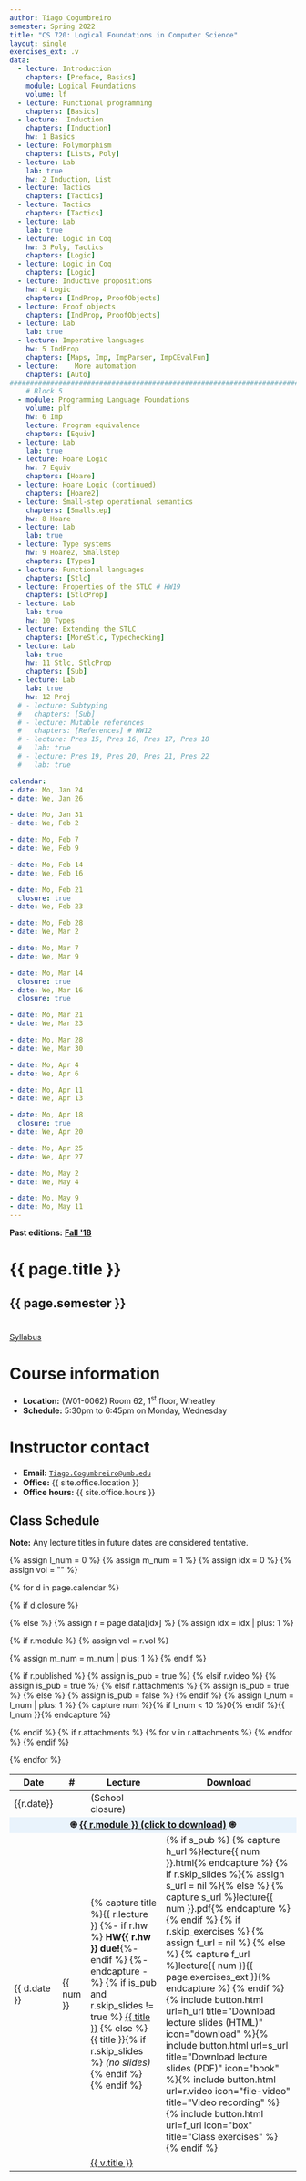 ```yaml
---
author: Tiago Cogumbreiro
semester: Spring 2022
title: "CS 720: Logical Foundations in Computer Science"
layout: single
exercises_ext: .v
data: 
  - lecture: Introduction
    chapters: [Preface, Basics]
    module: Logical Foundations
    volume: lf
  - lecture: Functional programming
    chapters: [Basics]
  - lecture:  Induction
    chapters: [Induction]
    hw: 1 Basics
  - lecture: Polymorphism
    chapters: [Lists, Poly]
  - lecture: Lab
    lab: true
    hw: 2 Induction, List
  - lecture: Tactics
    chapters: [Tactics]
  - lecture: Tactics
    chapters: [Tactics]
  - lecture: Lab
    lab: true
  - lecture: Logic in Coq
    hw: 3 Poly, Tactics
    chapters: [Logic]
  - lecture: Logic in Coq
    chapters: [Logic]
  - lecture: Inductive propositions
    hw: 4 Logic
    chapters: [IndProp, ProofObjects]
  - lecture: Proof objects
    chapters: [IndProp, ProofObjects]
  - lecture: Lab
    lab: true
  - lecture: Imperative languages
    hw: 5 IndProp
    chapters: [Maps, Imp, ImpParser, ImpCEvalFun]
  - lecture: 	More automation
    chapters: [Auto]
################################################################################
    # Block 5
  - module: Programming Language Foundations
    volume: plf
    hw: 6 Imp
    lecture: Program equivalence
    chapters: [Equiv]
  - lecture: Lab
    lab: true
  - lecture: Hoare Logic
    hw: 7 Equiv
    chapters: [Hoare]
  - lecture: Hoare Logic (continued)
    chapters: [Hoare2]
  - lecture: Small-step operational semantics
    chapters: [Smallstep]
    hw: 8 Hoare
  - lecture: Lab
    lab: true
  - lecture: Type systems
    hw: 9 Hoare2, Smallstep
    chapters: [Types]
  - lecture: Functional languages
    chapters: [Stlc]
  - lecture: Properties of the STLC # HW19
    chapters: [StlcProp]
  - lecture: Lab
    lab: true
    hw: 10 Types
  - lecture: Extending the STLC 
    chapters: [MoreStlc, Typechecking]
  - lecture: Lab
    lab: true
    hw: 11 Stlc, StlcProp
    chapters: [Sub]
  - lecture: Lab
    lab: true
    hw: 12 Proj
  # - lecture: Subtyping
  #   chapters: [Sub]
  # - lecture: Mutable references
  #   chapters: [References] # HW12
  # - lecture: Pres 15, Pres 16, Pres 17, Pres 18
  #   lab: true
  # - lecture: Pres 19, Pres 20, Pres 21, Pres 22
  #   lab: true

calendar:
- date: Mo, Jan 24
- date: We, Jan 26

- date: Mo, Jan 31
- date: We, Feb 2

- date: Mo, Feb 7
- date: We, Feb 9

- date: Mo, Feb 14
- date: We, Feb 16

- date: Mo, Feb 21
  closure: true
- date: We, Feb 23

- date: Mo, Feb 28
- date: We, Mar 2

- date: Mo, Mar 7
- date: We, Mar 9

- date: Mo, Mar 14
  closure: true
- date: We, Mar 16
  closure: true

- date: Mo, Mar 21
- date: We, Mar 23

- date: Mo, Mar 28
- date: We, Mar 30

- date: Mo, Apr 4
- date: We, Apr 6

- date: Mo, Apr 11
- date: We, Apr 13

- date: Mo, Apr 18
  closure: true
- date: We, Apr 20

- date: Mo, Apr 25
- date: We, Apr 27

- date: Mo, May 2
- date: We, May 4

- date: Mo, May 9
- date: Mo, May 11
---
```


**Past editions:** [**Fall '18**](../f18/)

<h1 class="has-text-centered">{{ page.title }}</h1>
<h2 class="has-text-centered" style="padding-bottom:1em;">{{ page.semester }}</h2>

<div class="buttons is-centered">
<a class="button is-large is-link" href="syllabus.pdf">Syllabus</a>
</div>

# Course information

* **Location:** (W01-0062) Room 62, 1<sup>st</sup> floor, Wheatley
* **Schedule:** 5:30pm to 6:45pm on Monday, Wednesday

# Instructor contact
* **Email:** [`Tiago.Cogumbreiro@umb.edu`](mailto:Tiago.Cogumbreiro@umb.edu)
* **Office:** {{ site.office.location }}
* **Office hours:** {{ site.office.hours }}

## Class Schedule

**Note:** Any lecture titles in future dates are considered tentative.


{% assign l_num = 0 %}
{% assign m_num = 1 %}
{% assign idx = 0 %}
{% assign vol = "" %}
<table>
  <thead>
    <tr>
      <th>Date</th>
      <th>#</th>
      <th>Lecture</th>
      <th>Download</th>
    </tr>
  </thead>
  <tbody>

{% for d in page.calendar %}

{% if d.closure %}
<tr>
  <td class="has-text-grey-light">{{r.date}}</td>
  <td></td>
  <td class="has-text-grey-light">(School closure)</td>
  <td></td>
</tr>
{% else %}
  {% assign r = page.data[idx] %}
  {% assign idx = idx | plus: 1 %}

{% if r.module %}
    {% assign vol = r.vol %}
<tr>
  <td colspan="4" style="background: #e9f3fc; text-align: center;"><b>&#1421; <a href="{{r.volume}}.zip">{{ r.module }} (click to download)</a> &#1421;</b></td>
  {% assign m_num = m_num | plus: 1 %}
</tr>
{% endif %}

<tr>

  {% if r.published %}
    {% assign is_pub = true %}
  {% elsif r.video %}
    {% assign is_pub = true %}
  {% elsif r.attachments %}
    {% assign is_pub = true %}
  {% else %}
    {% assign is_pub = false %}
  {% endif %}
  {% assign l_num = l_num | plus: 1 %}
  {% capture num %}{% if l_num < 10 %}0{% endif %}{{ l_num }}{% endcapture %}
  <td>{{ d.date }}</td>
  <td>{{ num }}</td>
  <td {% if r.lab %}style="background: #fefede;"{% endif %}>
  {% capture title %}{{ r.lecture }}
  {%- if r.hw %} <b>HW{{ r.hw }} due!</b>{%- endif %}
  {%- endcapture -%}
  {% if is_pub and r.skip_slides != true %}
    <a href="lecture{{num}}.html" title="View slides of lecture #{{num}} (press h for help) ">{{ title }}</a>
  {% else %}
    {{ title }}{% if r.skip_slides %} <i>(no slides)</i>{% endif %}
  {% endif %}
  </td>
  <td>
    {% if s_pub %}
      {% capture h_url %}lecture{{ num }}.html{% endcapture %}
      {% if r.skip_slides %}{% assign s_url = nil %}{% else %}
      {% capture s_url %}lecture{{ num }}.pdf{% endcapture %}
      {% endif %}
      {% if r.skip_exercises %}
        {% assign f_url = nil %}
      {% else %}
        {% capture f_url %}lecture{{ num }}{{ page.exercises_ext }}{% endcapture %}
      {% endif %}
      <span class="buttons has-addons">{% include button.html url=h_url title="Download lecture slides (HTML)" icon="download" %}{% include button.html url=s_url title="Download lecture slides (PDF)" icon="book" %}{% include button.html url=r.video icon="file-video" title="Video recording" %}{% include button.html url=f_url icon="box" title="Class exercises" %}</span>
    {% endif %}
  </td>
</tr>
{% endif %}
{% if r.attachments %}
    {% for v in r.attachments %}
<tr>
  <td></td>
  <td></td>
    <td>
        <a href="{{ v.url }}">
        <span class="icon is-small"><i class="fas fa-file-{{v.type}}"></i></span>
        {{ v.title }}
        </a>
    </td>
</tr>
    {% endfor %}
{% endif %}

{% endfor %}
  </tbody>
</table>